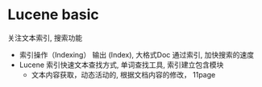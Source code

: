 # Lucene basic

关注文本索引, 搜索功能

- 索引操作（Indexing） 输出 (Index), 大格式Doc 通过索引, 加快搜索的速度
- Lucene 索引快速文本查找方式, 单词查找工具, 索引建立包含模块
  - 文本内容获取，动态活动的, 根据文档内容的修改， 11page